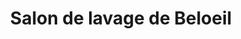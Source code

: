---
title: "Salon de lavage de Beloeil"
url: /beloeil/salon-de-lavage-de-beloeil/
shop: Wäscherei
---